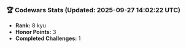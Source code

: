 ### 🏆 Codewars Stats (Updated: 2025-09-27 14:02:22 UTC)

- **Rank:** 8 kyu
- **Honor Points:** 3
- **Completed Challenges:** 1
